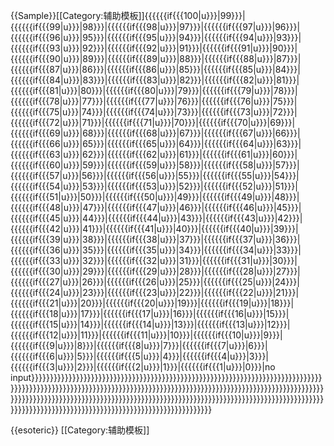 <noinclude>{{Sample}}[[Category:辅助模板]]</noinclude><includeonly>{{{{{{if{{{100|u}}}|99}}}|{{{{{{if{{{99|u}}}|98}}}|{{{{{{if{{{98|u}}}|97}}}|{{{{{{if{{{97|u}}}|96}}}|{{{{{{if{{{96|u}}}|95}}}|{{{{{{if{{{95|u}}}|94}}}|{{{{{{if{{{94|u}}}|93}}}|{{{{{{if{{{93|u}}}|92}}}|{{{{{{if{{{92|u}}}|91}}}|{{{{{{if{{{91|u}}}|90}}}|{{{{{{if{{{90|u}}}|89}}}|{{{{{{if{{{89|u}}}|88}}}|{{{{{{if{{{88|u}}}|87}}}|{{{{{{if{{{87|u}}}|86}}}|{{{{{{if{{{86|u}}}|85}}}|{{{{{{if{{{85|u}}}|84}}}|{{{{{{if{{{84|u}}}|83}}}|{{{{{{if{{{83|u}}}|82}}}|{{{{{{if{{{82|u}}}|81}}}|{{{{{{if{{{81|u}}}|80}}}|{{{{{{if{{{80|u}}}|79}}}|{{{{{{if{{{79|u}}}|78}}}|{{{{{{if{{{78|u}}}|77}}}|{{{{{{if{{{77|u}}}|76}}}|{{{{{{if{{{76|u}}}|75}}}|{{{{{{if{{{75|u}}}|74}}}|{{{{{{if{{{74|u}}}|73}}}|{{{{{{if{{{73|u}}}|72}}}|{{{{{{if{{{72|u}}}|71}}}|{{{{{{if{{{71|u}}}|70}}}|{{{{{{if{{{70|u}}}|69}}}|{{{{{{if{{{69|u}}}|68}}}|{{{{{{if{{{68|u}}}|67}}}|{{{{{{if{{{67|u}}}|66}}}|{{{{{{if{{{66|u}}}|65}}}|{{{{{{if{{{65|u}}}|64}}}|{{{{{{if{{{64|u}}}|63}}}|{{{{{{if{{{63|u}}}|62}}}|{{{{{{if{{{62|u}}}|61}}}|{{{{{{if{{{61|u}}}|60}}}|{{{{{{if{{{60|u}}}|59}}}|{{{{{{if{{{59|u}}}|58}}}|{{{{{{if{{{58|u}}}|57}}}|{{{{{{if{{{57|u}}}|56}}}|{{{{{{if{{{56|u}}}|55}}}|{{{{{{if{{{55|u}}}|54}}}|{{{{{{if{{{54|u}}}|53}}}|{{{{{{if{{{53|u}}}|52}}}|{{{{{{if{{{52|u}}}|51}}}|{{{{{{if{{{51|u}}}|50}}}|{{{{{{if{{{50|u}}}|49}}}|{{{{{{if{{{49|u}}}|48}}}|{{{{{{if{{{48|u}}}|47}}}|{{{{{{if{{{47|u}}}|46}}}|{{{{{{if{{{46|u}}}|45}}}|{{{{{{if{{{45|u}}}|44}}}|{{{{{{if{{{44|u}}}|43}}}|{{{{{{if{{{43|u}}}|42}}}|{{{{{{if{{{42|u}}}|41}}}|{{{{{{if{{{41|u}}}|40}}}|{{{{{{if{{{40|u}}}|39}}}|{{{{{{if{{{39|u}}}|38}}}|{{{{{{if{{{38|u}}}|37}}}|{{{{{{if{{{37|u}}}|36}}}|{{{{{{if{{{36|u}}}|35}}}|{{{{{{if{{{35|u}}}|34}}}|{{{{{{if{{{34|u}}}|33}}}|{{{{{{if{{{33|u}}}|32}}}|{{{{{{if{{{32|u}}}|31}}}|{{{{{{if{{{31|u}}}|30}}}|{{{{{{if{{{30|u}}}|29}}}|{{{{{{if{{{29|u}}}|28}}}|{{{{{{if{{{28|u}}}|27}}}|{{{{{{if{{{27|u}}}|26}}}|{{{{{{if{{{26|u}}}|25}}}|{{{{{{if{{{25|u}}}|24}}}|{{{{{{if{{{24|u}}}|23}}}|{{{{{{if{{{23|u}}}|22}}}|{{{{{{if{{{22|u}}}|21}}}|{{{{{{if{{{21|u}}}|20}}}|{{{{{{if{{{20|u}}}|19}}}|{{{{{{if{{{19|u}}}|18}}}|{{{{{{if{{{18|u}}}|17}}}|{{{{{{if{{{17|u}}}|16}}}|{{{{{{if{{{16|u}}}|15}}}|{{{{{{if{{{15|u}}}|14}}}|{{{{{{if{{{14|u}}}|13}}}|{{{{{{if{{{13|u}}}|12}}}|{{{{{{if{{{12|u}}}|11}}}|{{{{{{if{{{11|u}}}|10}}}|{{{{{{if{{{10|u}}}|9}}}|{{{{{{if{{{9|u}}}|8}}}|{{{{{{if{{{8|u}}}|7}}}|{{{{{{if{{{7|u}}}|6}}}|{{{{{{if{{{6|u}}}|5}}}|{{{{{{if{{{5|u}}}|4}}}|{{{{{{if{{{4|u}}}|3}}}|{{{{{{if{{{3|u}}}|2}}}|{{{{{{if{{{2|u}}}|1}}}|{{{{{{if{{{1|u}}}|0}}}|no input}}}}}}}}}}}}}}}}}}}}}}}}}}}}}}}}}}}}}}}}}}}}}}}}}}}}}}}}}}}}}}}}}}}}}}}}}}}}}}}}}}}}}}}}}}}}}}}}}}}}}}}}}}}}}}}}}}}}}}}}}}}}}}}}}}}}}}}}}}}}}}}}}}}}}}}}}}}}}}}}}}}}}}}}}}}}}}}}}}}}}}}}}}}}}}}}}}}}}}}}}}}}}}}}}}}}}}}}}}}}}}}}}}}}}}}}}}}}}}}}}}}}}}}}}}}}}}}}}}}}}}}}}}}}}}}}}}}}}}}}}}}}}}}}}}}}}}}}}}}}</includeonly><noinclude>

{{esoteric}}
[[Category:辅助模板]]
</noinclude>